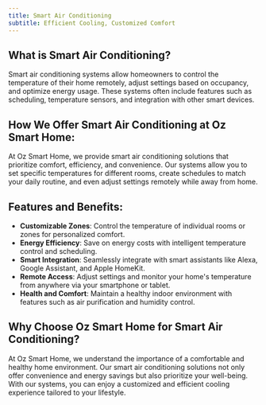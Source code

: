 ```yaml
---
title: Smart Air Conditioning
subtitle: Efficient Cooling, Customized Comfort
---
```


## What is Smart Air Conditioning?

Smart air conditioning systems allow homeowners to control the temperature of their home remotely, adjust settings based on occupancy, and optimize energy usage. These systems often include features such as scheduling, temperature sensors, and integration with other smart devices.

## How We Offer Smart Air Conditioning at Oz Smart Home:

At Oz Smart Home, we provide smart air conditioning solutions that prioritize comfort, efficiency, and convenience. Our systems allow you to set specific temperatures for different rooms, create schedules to match your daily routine, and even adjust settings remotely while away from home.

## Features and Benefits:

*   **Customizable Zones**: Control the temperature of individual rooms or zones for personalized comfort.
*   **Energy Efficiency**: Save on energy costs with intelligent temperature control and scheduling.
*   **Smart Integration**: Seamlessly integrate with smart assistants like Alexa, Google Assistant, and Apple HomeKit.
*   **Remote Access**: Adjust settings and monitor your home's temperature from anywhere via your smartphone or tablet.
*   **Health and Comfort**: Maintain a healthy indoor environment with features such as air purification and humidity control.

## Why Choose Oz Smart Home for Smart Air Conditioning?

At Oz Smart Home, we understand the importance of a comfortable and healthy home environment. Our smart air conditioning solutions not only offer convenience and energy savings but also prioritize your well-being. With our systems, you can enjoy a customized and efficient cooling experience tailored to your lifestyle.